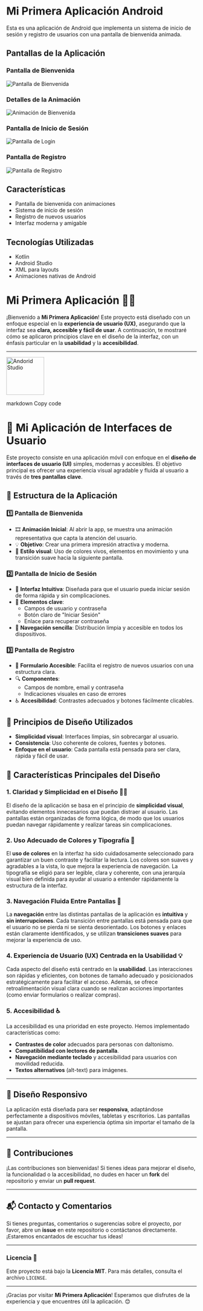 # Mi Primera Aplicación Android

Esta es una aplicación de Android que implementa un sistema de inicio de sesión y registro de usuarios con una pantalla de bienvenida animada.

## Pantallas de la Aplicación

### Pantalla de Bienvenida
![Pantalla de Bienvenida](images/splash_screen.png)

### Detalles de la Animación
![Animación de Bienvenida](images/splash_animation.png)

### Pantalla de Inicio de Sesión
![Pantalla de Login](images/login_screen.png)

### Pantalla de Registro
![Pantalla de Registro](images/register_screen.png)

## Características
- Pantalla de bienvenida con animaciones
- Sistema de inicio de sesión
- Registro de nuevos usuarios
- Interfaz moderna y amigable

## Tecnologías Utilizadas
- Kotlin
- Android Studio
- XML para layouts
- Animaciones nativas de Android

# Mi Primera Aplicación 📱🎉

¡Bienvenido a **Mi Primera Aplicación**! Este proyecto está diseñado con un enfoque especial en la **experiencia de usuario (UX)**, asegurando que la interfaz sea **clara, accesible y fácil de usar**. A continuación, te mostraré cómo se aplicaron principios clave en el diseño de la interfaz, con un énfasis particular en la **usabilidad** y la **accesibilidad**.

---

<img src="C:\Users\Usuario\Pictures\TECNOLOGÍA Y  COMPUTACIÓN\Captura Android Studio - Proyecto.jpg" alt="Andorid Studio" width="100" height="100">

markdown
Copy code
# 📱 Mi Aplicación de Interfaces de Usuario

Este proyecto consiste en una aplicación móvil con enfoque en el **diseño de interfaces de usuario (UI)** simples, modernas y accesibles. El objetivo principal es ofrecer una experiencia visual agradable y fluida al usuario a través de **tres pantallas clave**.

## 🧩 Estructura de la Aplicación

### 1️⃣ Pantalla de Bienvenida
- 🎞️ **Animación Inicial**: Al abrir la app, se muestra una animación representativa que capta la atención del usuario.
- 💡 **Objetivo**: Crear una primera impresión atractiva y moderna.
- 🌈 **Estilo visual**: Uso de colores vivos, elementos en movimiento y una transición suave hacia la siguiente pantalla.

### 2️⃣ Pantalla de Inicio de Sesión
- 🔐 **Interfaz Intuitiva**: Diseñada para que el usuario pueda iniciar sesión de forma rápida y sin complicaciones.
- 🧠 **Elementos clave**:
  - Campos de usuario y contraseña
  - Botón claro de "Iniciar Sesión"
  - Enlace para recuperar contraseña
- 🧭 **Navegación sencilla**: Distribución limpia y accesible en todos los dispositivos.

### 3️⃣ Pantalla de Registro
- 📝 **Formulario Accesible**: Facilita el registro de nuevos usuarios con una estructura clara.
- 🔍 **Componentes**:
  - Campos de nombre, email y contraseña
  - Indicaciones visuales en caso de errores
- ♿ **Accesibilidad**: Contrastes adecuados y botones fácilmente clicables.

## 🎨 Principios de Diseño Utilizados
- **Simplicidad visual**: Interfaces limpias, sin sobrecargar al usuario.
- **Consistencia**: Uso coherente de colores, fuentes y botones.
- **Enfoque en el usuario**: Cada pantalla está pensada para ser clara, rápida y fácil de usar.

## 🌟 Características Principales del Diseño

### 1. **Claridad y Simplicidad en el Diseño** 🧑‍💻
El diseño de la aplicación se basa en el principio de **simplicidad visual**, evitando elementos innecesarios que puedan distraer al usuario. Las pantallas están organizadas de forma lógica, de modo que los usuarios puedan navegar rápidamente y realizar tareas sin complicaciones.



### 2. **Uso Adecuado de Colores y Tipografía** 🌈
El **uso de colores** en la interfaz ha sido cuidadosamente seleccionado para garantizar un buen contraste y facilitar la lectura. Los colores son suaves y agradables a la vista, lo que mejora la experiencia de navegación. La tipografía se eligió para ser legible, clara y coherente, con una jerarquía visual bien definida para ayudar al usuario a entender rápidamente la estructura de la interfaz.


### 3. **Navegación Fluida Entre Pantallas** 🔄
La **navegación** entre las distintas pantallas de la aplicación es **intuitiva** y **sin interrupciones**. Cada transición entre pantallas está pensada para que el usuario no se pierda ni se sienta desorientado. Los botones y enlaces están claramente identificados, y se utilizan **transiciones suaves** para mejorar la experiencia de uso.



### 4. **Experiencia de Usuario (UX) Centrada en la Usabilidad** 💡
Cada aspecto del diseño está centrado en la **usabilidad**. Las interacciones son rápidas y eficientes, con botones de tamaño adecuado y posicionados estratégicamente para facilitar el acceso. Además, se ofrece retroalimentación visual clara cuando se realizan acciones importantes (como enviar formularios o realizar compras).



### 5. **Accesibilidad** ♿
La accesibilidad es una prioridad en este proyecto. Hemos implementado características como:

- **Contrastes de color** adecuados para personas con daltonismo.
- **Compatibilidad con lectores de pantalla**.
- **Navegación mediante teclado** y accesibilidad para usuarios con movilidad reducida.
- **Textos alternativos** (alt-text) para imágenes.

---

## 📱 Diseño Responsivo

La aplicación está diseñada para ser **responsiva**, adaptándose perfectamente a dispositivos móviles, tabletas y escritorios. Las pantallas se ajustan para ofrecer una experiencia óptima sin importar el tamaño de la pantalla.

---

## 🤝 Contribuciones

¡Las contribuciones son bienvenidas! Si tienes ideas para mejorar el diseño, la funcionalidad o la accesibilidad, no dudes en hacer un **fork** del repositorio y enviar un **pull request**.

---

## 📬 Contacto y Comentarios

Si tienes preguntas, comentarios o sugerencias sobre el proyecto, por favor, abre un **issue** en este repositorio o contáctanos directamente. ¡Estaremos encantados de escuchar tus ideas!

---

### Licencia 📜

Este proyecto está bajo la **Licencia MIT**. Para más detalles, consulta el archivo `LICENSE`.

---

¡Gracias por visitar **Mi Primera Aplicación**! Esperamos que disfrutes de la experiencia y que encuentres útil la aplicación. 😊

```
